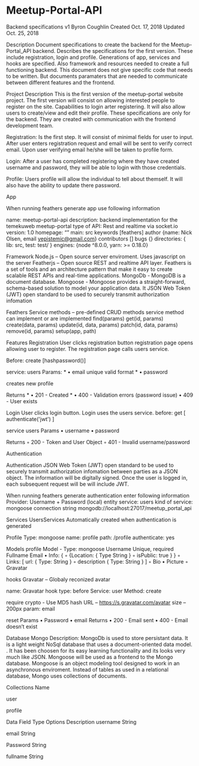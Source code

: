 # Meetup-Portal-API
 Backend specifications v1
 Byron Coughlin
 Created Oct. 17, 2018
 Updated Oct. 25, 2018
 
 
Description
Document specifications to create the backend for the Meetup-Portal_API backend. Describes the specifications for the first version. These include registration, login and profile. Generations of app, services and hooks are specified. Also framework and resources needed to create a full functioning backend. This document does not give specific code that needs to be written. But documents paramaters that are needed to communicate between different features and the frontend.


Project Description
This is the first version of the meetup-portal website project. The first version will consist on allowing interested people to register on the site. Capabilities to login arter registering. It will also allow users to create/view and edit their profile. These specifications are only for the backend. They are created with communication with the frontend development team. 

Registration: Is the first step. It will consist of minimal fields for user to input. After user enters registration request and email will be sent to verify correct email. Upon user verifying email he/she will be taken to profile form.

Login: After a user has completed registering where they have created username and password, they will be able to login with those credentials.

Profile: Users profile will allow the individual to tell about themself. It will also have the ability to update there password. 

App

When running feathers generate app use following information

name: meetup-portal-api
description: backend implementation for the temekuweb meetup-portal
type of API: Rest and realtime via socket.io
version: 1.0
homepage: “”
main: src
keywords [feathers]
author {name: Nick Olsen, email yepistemic@gmail.com}
contributors []
bugs {}
directories: { lib: src,  test: test/ }
engines: {node ^8.0.0, yarn: >= 0.18.0}

Framework
Node.js – Open source server enviroment. Uses javascript on the server
Featherjs – Open source REST and realtime API layer. Feathers is a set of tools and an architecture pattern that make it easy to create scalable REST APIs and real-time applications. 
MongoDb - MongoDB is a document database. 
Mongoose - Mongoose provides a straight-forward, schema-based solution to model your application data. It
JSON Web Token (JWT) open standard to be used to securely transmit authorization infomation


Feathers
Service methods – pre-defined CRUD methods service method can implement or are implemented
find(params)
get(id, params)
create(data, params)
update(id, data, params)
patch(id, data, params)
remove(id, params)
setup(app, path)




Features
Registration
User clicks registration button registration page opens allowing user to register. The registration page calls users service.  

Before: 
create [hashpassword()]

service: users
Params:
    * • email  unique valid format
    * • password

creates new profile
 
Returns
    * • 201 - Created
    * • 400 - Validation errors (password issue)
    • 409 - User exists

Login
User clicks login button. Login uses the users service. before: get [ authenticate('jwt') ]

service users
Params
    • username
    • password

Returns
        ◦ 200 - Token and User Object
        ◦ 401 - Invalid username/password

Authentication

Authentication
JSON Web Token (JWT) open standard to be used to securely transmit authorization infomation between parties as a JSON object. The information will be digitally signed. Once the user is logged in, each subsequent request will be will include JWT. 

When running feathers generate authentication enter following information
Provider: Username + Password (local)
entity service: users
kind of service: mongoose
connection string mongodb://localhost:27017/meetup_portal_api


Services
UsersServices
Automatically created when authentication is generated


Profile
Type: mongoose
name: profile
path: /profile
authenticate: yes


Models
profile
Model   -
Type: mongoose
Username Unique, required
Fullname
Email 
    • Info: {
        ◦ {Location: { Type String }
        ◦ isPublic: true }
 }
        ◦ Links: [
 url: { Type: String }
        ◦ description { Type: String }
]
        ◦ Bio
    • Picture
        ◦ Gravatar


hooks
Gravatar – Globaly reconized avatar

name: Gravatar
hook type: before
Service: user
Method: create

require crypto - Use MD5 hash
URL – https://s.gravatar.com/avatar
size – 200px
param: email

reset
Params
    • Password
    •  email
Returns 
    • 200 - Email sent
    • 400 - Email doesn’t exist


Database
Mongo
Description: MongoDb is used to store persistant data. It is a light weight NoSql database that uses a document-oriented data model. . It has been choosen for its easy learning functionality and its looks very much like JSON. Mongoose will be used as a frontend to the Mongo database. Mongoose is an object modeling tool designed to work in an asynchronous enviroment. Instead of tables as used in a relational database, Mongo uses collections of documents.

Collections
Name



user



profile






Data
Field
Type
Options
Description
username
String


email
String


Password
String


fullname
String






 

 






